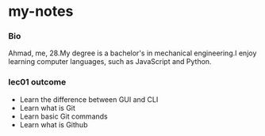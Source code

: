 # my-notes
### Bio
Ahmad, me, 28.My degree is a bachelor's in mechanical engineering.I enjoy learning computer languages, such as JavaScript and Python. 

### lec01 outcome
* Learn the difference between GUI and CLI
* Learn what is Git
* Learn basic Git commands
* Learn what is Github

